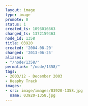 ```yaml
---
layout: image
type: image
promote: 0
status: 1
created_ts: 1093016663
changed_ts: 1372159463
node_id: 1358
title: 03920
created: '2004-08-20'
changed: '2013-06-25'
aliases:
- "/node/1358/"
permalink: "/node/1358/"
tags:
- 2003/12 - December 2003
- Heaphy Track
images:
- src: image/images/03920-1358.jpg
  name: 03920-1358.jpg
---
```


